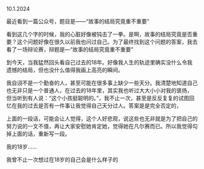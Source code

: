 10.1.2024

最近看到一篇公众号，题目是——“故事的结局究竟重不重要”

看到这几个字的时候，我的心脏好像被钝击了一拳。是啊，故事的结局究竟是否重要？这个问题好像在很久以前我也问过自己。为了最终找到这个问题的答案，我去看了一场辩论赛，辩题是—“故事的结局究竟重不重要”

到今天，当我猛然回头看自己过去的18年。好像我人生的轨迹里确实没什么令我遗憾的结局，但也没什么值得我画上高亮的瞬间。

我自诩不是一个勤奋的人，甚至可能在很多事上缺少一些天分。我清楚地知道自己也无非只是一个普通人，在过去的18年里，其实我也听过大大小小对我的褒扬，但当听到有人说：“这个小孩挺聪明的。”，我不止一次，甚至是反反复复的试图回忆在我的过去是否有一件事让我觉得自己天分过人。答案是是完全否定的，

上面的一段话，可能会让人觉得，这个人好悲观，说这些也无非就是为了把自己的努力说的一文不值，再让大家安慰她肯定她，觉得她在凡尔赛而已。所以我觉得勾掉上面的话，重新写一段。



我的18岁……

我曾不止一次想过在18岁的自己会是什么样子的


